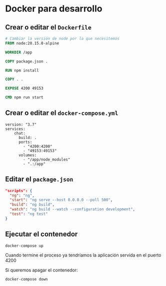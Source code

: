 # Docker para desarrollo

## Crear o editar el `Dockerfile`

```dockerfile
# Cambiar la versión de node por la que necesitemos 
FROM node:20.15.0-alpine 

WORKDIR /app

COPY package.json .

RUN npm install

COPY . .

EXPOSE 4200 49153

CMD npm run start
```

## Crear o editar el `docker-compose.yml`

```docker-compose
version: "3.7"
services:
    chat:
      build: .
      ports:
        - "4200:4200"
        - "49153:49153"
      volumes:
        - "/app/node_modules"
        - ".:/app"
```

## Editar el `package.json`

```json
"scripts": {
  "ng": "ng",
  "start": "ng serve --host 0.0.0.0 --poll 500",
  "build": "ng build",
  "watch": "ng build --watch --configuration development",
  "test": "ng test"
}
```

## Ejecutar el contenedor

```shell
docker-compose up
```

Cuando termine el proceso ya tendríamos la aplicación servida en el puerto 4200

Si queremos apagar el contenedor:

```shell
docker-compose down
```
